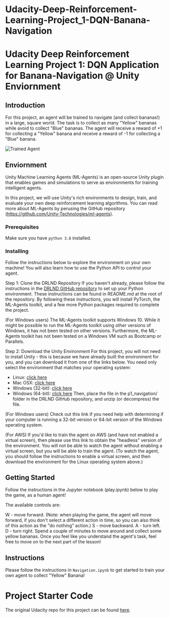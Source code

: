 # Udacity-Deep-Reinforcement-Learning-Project_1-DQN-Banana-Navigation
[//]: # (Image References)

[image1]: https://user-images.githubusercontent.com/10624937/42135619-d90f2f28-7d12-11e8-8823-82b970a54d7e.gif "Trained Agent"

# Udacity Deep Reinforcement Learning Project 1: DQN Application for Banana-Navigation @ Unity Enviornment 

## Introduction

For this project, an agent will be trained to navigate (and collect bananas!) in a large, square world.  The task is to collect as many "Yellow" bananas while avoid to collect "Blue" bananas.  The agent will receive a reward of +1 for collecting a "Yellow" banana and receive a reward of -1 for collecting a "Blue" banana.

![Trained Agent][image1]

## Enviornment

Unity Machine Learning Agents (ML-Agents) is an open-source Unity plugin that enables games and simulations to serve as environments for training intelligent agents.

In this project, we will use Unity's rich environments to design, train, and evaluate your own deep reinforcement learning algorithms. You can read more about ML-Agents by perusing the GitHub repository (https://github.com/Unity-Technologies/ml-agents).

### Prerequisites
Make sure you have `python 3.6` installed.

### Installing
Follow the instructions below to explore the environment on your own machine! You will also learn how to use the Python API to control your agent.

Step 1: Clone the DRLND Repository
If you haven't already, please follow the instructions in the [DRLND GitHub repository](https://github.com/udacity/deep-reinforcement-learning#dependencies) to set up your Python environment. These instructions can be found in README.md at the root of the repository. By following these instructions, you will install PyTorch, the ML-Agents toolkit, and a few more Python packages required to complete the project.

(For Windows users) The ML-Agents toolkit supports Windows 10. While it might be possible to run the ML-Agents toolkit using other versions of Windows, it has not been tested on other versions. Furthermore, the ML-Agents toolkit has not been tested on a Windows VM such as Bootcamp or Parallels.

Step 2: Download the Unity Environment
For this project, you will not need to install Unity - this is because we have already built the environment for you, and you can download it from one of the links below. You need only select the environment that matches your operating system:

- Linux: [click here](https://s3-us-west-1.amazonaws.com/udacity-drlnd/P1/Banana/Banana_Linux.zip)
- Mac OSX: [click here](https://s3-us-west-1.amazonaws.com/udacity-drlnd/P1/Banana/Banana.app.zip)
- Windows (32-bit): [click here](https://s3-us-west-1.amazonaws.com/udacity-drlnd/P1/Banana/Banana_Windows_x86.zip)
- Windows (64-bit): [click here](https://s3-us-west-1.amazonaws.com/udacity-drlnd/P1/Banana/Banana_Windows_x86_64.zip)
Then, place the file in the p1_navigation/ folder in the DRLND GitHub repository, and unzip (or decompress) the file.

(For Windows users) Check out this link if you need help with determining if your computer is running a 32-bit version or 64-bit version of the Windows operating system.

(For AWS) If you'd like to train the agent on AWS (and have not enabled a virtual screen), then please use this link to obtain the "headless" version of the environment. You will not be able to watch the agent without enabling a virtual screen, but you will be able to train the agent. (To watch the agent, you should follow the instructions to enable a virtual screen, and then download the environment for the Linux operating system above.)

## Getting Started
Follow the instructions in the Jupyter notebook (play.ipynb) below to play the game, as a human agent!

The available controls are:

W - move forward. (Note: when playing the game, the agent will move forward, if you don't select a different action in time, so you can also think of this action as the "do nothing" action.)
S - move backward.
A - turn left.
D - turn right.
Spend a couple of minutes to move around and collect some yellow bananas. Once you feel like you understand the agent's task, feel free to move on to the next part of the lesson!

## Instructions
Please follow the instructions in `Navigation.ipynb` to get started to train your own agent to collect "Yellow" Banana!

# Project Starter Code
The original Udacity repo for this project can be found [here](https://github.com/udacity/deep-reinforcement-learning/tree/master/p1_navigation).
